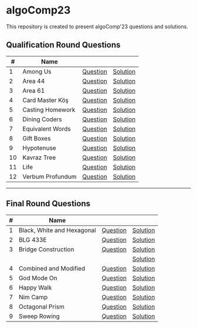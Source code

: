 # algoComp23

This repository is created to present algoComp'23 questions and solutions. 

## Qualification Round Questions

| #  | Name             |                                                       |                                                          |
|----|------------------|-------------------------------------------------------|----------------------------------------------------------|
| 1  | Among Us         | [Question](./Among%20Us/README.md)                    | [Solution](./Among%20Us/solution.cpp)                    |
| 2  | Area 44          | [Question](./Area%2044/README.md)                     | [Solution](./Area%2044/solution.cpp)                     |
| 3  | Area 61          | [Question](./Area%2061/README.md)                     | [Solution](./Area%2061/solution.cpp)                     |
| 4  | Card Master Köş  | [Question](./Card%20Master%20K%C3%B6%C5%9F/README.md) | [Solution](./Card%20Master%20K%C3%B6%C5%9F/solution.cpp) |
| 5  | Casting Homework | [Question](./Casting%20Homework/README.md)            | [Solution](./Casting%20Homework/solution.cpp)            |
| 6  | Dining Coders    | [Question](./Dining%20Coders/README.md)               | [Solution](./Dining%20Coders/solution.cpp)               |
| 7  | Equivalent Words | [Question](./Equivalent%20Words/README.md)            | [Solution](./Equivalent%20Words/solution.cpp)            |
| 8  | Gift Boxes       | [Question](./Gift%20Boxes/README.md)                  | [Solution](./Gift%20Boxes/solution.cpp)                  |
| 9  | Hypotenuse       | [Question](./Hypotenuse/README.md)                    | [Solution](./Hypotenuse/solution.cpp)                    |
| 10 | Kavraz Tree      | [Question](./Kavraz%20Tree/README.md)                 | [Solution](./Kavraz%20Tree/solution.cpp)                 |
| 11 | Life             | [Question](./Life/README.md)                          | [Solution](./Life/solution.cpp)                          |
| 12 | Verbum Profundum | [Question](./Verbum%20Profundum/README.md)            | [Solution](./Verbum%20Profundum/solution.cpp)            |

---

## Final Round Questions

| # | Name                       |                                                          |                                                             |
|---|----------------------------|----------------------------------------------------------|-------------------------------------------------------------|
| 1 | Black, White and Hexagonal | [Question](./Black,%20White%20and%20Hexagonal/README.md) | [Solution](./Black,%20White%20and%20Hexagonal/solution.cpp) |
| 2 | BLG 433E                   | [Question](./BLG%20433E/README.md)                       | [Solution](./BLG%20433E/solution.cpp)                       |
| 3 | Bridge Construction        | [Question](./Bridge%20Construction/README.md)            | [Solution](./Bridge%20Construction/solution.cpp)            |
|   |                            |                                                          | [Solution](./Bridge%20Construction/solution1.cpp)           |
| 4 | Combined and Modified      | [Question](./Combined%20and%20Modified/README.md)        | [Solution](./Combined%20and%20Modified/solution.cpp)        |
| 5 | God Mode On                | [Question](./God%20Mode%20On/README.md)                  | [Solution](./God%20Mode%20On/solution.cpp)                  |
| 6 | Happy Walk                 | [Question](./Happy%20Walk/README.md)                     | [Solution](./Happy%20Walk/solution.cpp)                     |
| 7 | Nim Camp                   | [Question](./Nim%20Camp/README.md)                       | [Solution](./Nim%20Camp/solution.cpp)                       |
| 8 | Octagonal Prism            | [Question](./Octagonal%20Prism/README.md)                | [Solution](./Octagonal%20Prism/solution.cpp)                |
| 9 | Sweep Rowing               | [Question](./Sweep%20Rowing/README.md)                   | [Solution](./Sweep%20Rowing/solution.cpp)                   |
